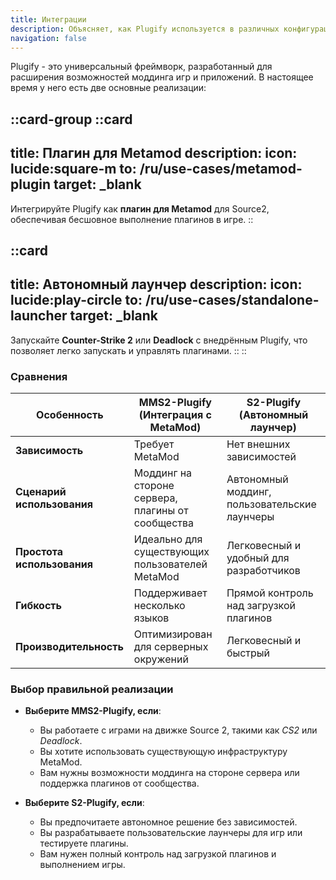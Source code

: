 ```yaml
---
title: Интеграции
description: Объясняет, как Plugify используется в различных конфигурациях для моддинга игр.
navigation: false
---
```


Plugify - это универсальный фреймворк, разработанный для расширения возможностей моддинга игр и приложений. В настоящее время у него есть две основные реализации:

::card-group
::card
---
title: Плагин для Metamod
description:
icon: lucide:square-m
to: /ru/use-cases/metamod-plugin
target: _blank
---
Интегрируйте Plugify как **плагин для Metamod** для Source2, обеспечивая бесшовное выполнение плагинов в игре.
::

::card
---
title: Автономный лаунчер
description:
icon: lucide:play-circle
to: /ru/use-cases/standalone-launcher
target: _blank
---
Запускайте **Counter-Strike 2** или **Deadlock** с внедрённым Plugify, что позволяет легко запускать и управлять плагинами.
::
::

### Сравнения

| Особенность              | MMS2-Plugify (Интеграция с MetaMod)         | S2-Plugify (Автономный лаунчер)          |
|--------------------------|---------------------------------------------|------------------------------------------|
| **Зависимость** | Требует MetaMod                             | Нет внешних зависимостей                 |
| **Сценарий использования** | Моддинг на стороне сервера, плагины от сообщества | Автономный моддинг, пользовательские лаунчеры |
| **Простота использования** | Идеально для существующих пользователей MetaMod | Легковесный и удобный для разработчиков  |
| **Гибкость** | Поддерживает несколько языков               | Прямой контроль над загрузкой плагинов   |
| **Производительность** | Оптимизирован для серверных окружений       | Легковесный и быстрый                    |

### Выбор правильной реализации

- **Выберите MMS2-Plugify, если**:
  - Вы работаете с играми на движке Source 2, такими как *CS2* или *Deadlock*.
  - Вы хотите использовать существующую инфраструктуру MetaMod.
  - Вам нужны возможности моддинга на стороне сервера или поддержка плагинов от сообщества.

- **Выберите S2-Plugify, если**:
  - Вы предпочитаете автономное решение без зависимостей.
  - Вы разрабатываете пользовательские лаунчеры для игр или тестируете плагины.
  - Вам нужен полный контроль над загрузкой плагинов и выполнением игры.